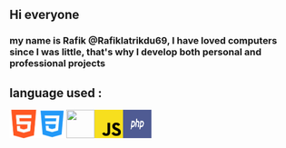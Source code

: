 ## Hi everyone 
###  my name is Rafik @Rafiklatrikdu69, I have loved computers since I was little, that's why I develop both personal and professional projects
## language used : 
<img src="https://github.com/Rafiklatrikdu69/Rafiklatrikdu69/blob/main/html.png" width="50" height="50"><img src="https://github.com/Rafiklatrikdu69/Rafiklatrikdu69/blob/main/css.png" width="50" height="50"><img src="https://github.com/Rafiklatrikdu69/Rafiklatrikdu69/blob/main/scss.png" width="50" height="50"><img src="https://github.com/Rafiklatrikdu69/Rafiklatrikdu69/blob/main/js.png" width="50" height="50"><img src="https://github.com/Rafiklatrikdu69/Rafiklatrikdu69/blob/main/php.png" width="50" height="50">

